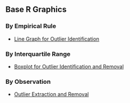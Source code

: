 ## Base R Graphics
### By Empirical Rule
- [Line Graph for Outlier Identification]([SC]-Descriptive-Analytics/[SC]-Data-Visualisation/[M]-(Outlier)-Line-Graph.md)
### By Interquartile Range
- [Boxplot for Outlier Identification and Removal]([SC]-Descriptive-Analytics/[SC]-Data-Visualisation/[M]-Boxplot.md)
### By Observation
- [Outlier Extraction and Removal]([SC]-Descriptive-Analytics/[SC]-Descriptive-Statistical-Measures/[M]-Outlier-Removal-by-Observation.md)
